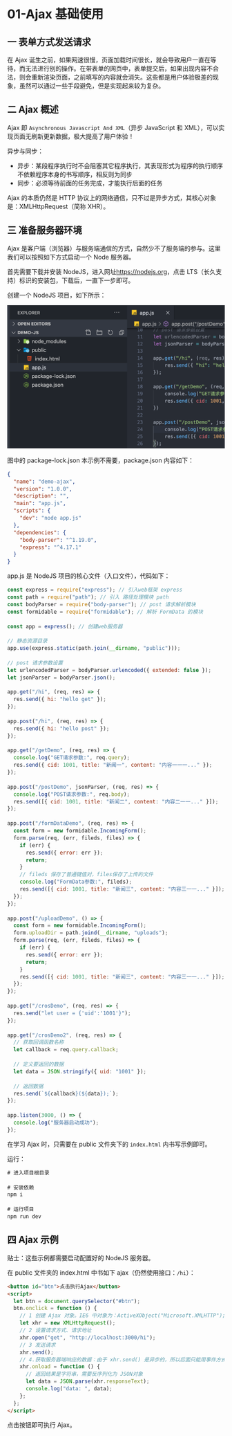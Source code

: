 # 01-Ajax 基础使用

## 一 表单方式发送请求

在 Ajax 诞生之前，如果网速很慢，页面加载时间很长，就会导致用户一直在等待，而无法进行别的操作。在带表单的网页中，表单提交后，如果出现内容不合法，则会重新渲染页面，之前填写的内容就会消失。这些都是用户体验极差的现象，虽然可以通过一些手段避免，但是实现起来较为复杂。

## 二 Ajax 概述

Ajax 即 `Asynchronous Javascript And XML`（异步 JavaScript 和 XML），可以实现页面无刷新更新数据，极大提高了用户体验！

异步与同步：

- 异步：某段程序执行时不会阻塞其它程序执行，其表现形式为程序的执行顺序不依赖程序本身的书写顺序，相反则为同步
- 同步：必须等待前面的任务完成，才能执行后面的任务

Ajax 的本质仍然是 HTTP 协议上的网络通信，只不过是异步方式，其核心对象是：XMLHttpRequest（简称 XHR）。

## 三 准备服务器环境

Ajax 是客户端（浏览器）与服务端通信的方式，自然少不了服务端的参与。这里我们可以按照如下方式启动一个 Node 服务器。

首先需要下载并安装 NodeJS，进入网址<https://nodejs.org>，点击 LTS（长久支持）标识的安装包，下载后，一直下一步即可。

创建一个 NodeJS 项目，如下所示：

![node项目](../../images/net/ajax-01.png)

图中的 package-lock.json 本示例不需要，package.json 内容如下：

```json
{
  "name": "demo-ajax",
  "version": "1.0.0",
  "description": "",
  "main": "app.js",
  "scripts": {
    "dev": "node app.js"
  },
  "dependencies": {
    "body-parser": "^1.19.0",
    "express": "^4.17.1"
  }
}
```

app.js 是 NodeJS 项目的核心文件（入口文件），代码如下：

```js
const express = require("express"); // 引入web框架 express
const path = require("path"); // 引入 路径处理模块 path
const bodyParser = require("body-parser"); // post 请求解析模块
const formidable = require("formidable"); // 解析 FormData 的模块

const app = express(); // 创建web服务器

// 静态资源目录
app.use(express.static(path.join(__dirname, "public")));

// post 请求参数设置
let urlencodedParser = bodyParser.urlencoded({ extended: false });
let jsonParser = bodyParser.json();

app.get("/hi", (req, res) => {
  res.send({ hi: "hello get" });
});

app.post("/hi", (req, res) => {
  res.send({ hi: "hello post" });
});

app.get("/getDemo", (req, res) => {
  console.log("GET请求参数:", req.query);
  res.send({ cid: 1001, title: "新闻一", content: "内容一一一..." });
});

app.post("/postDemo", jsonParser, (req, res) => {
  console.log("POST请求参数:", req.body);
  res.send([{ cid: 1001, title: "新闻二", content: "内容二一一..." }]);
});

app.post("/formDataDemo", (req, res) => {
  const form = new formidable.IncomingForm();
  form.parse(req, (err, fileds, files) => {
    if (err) {
      res.send({ error: err });
      return;
    }
    // fileds 保存了普通键值对，files保存了上传的文件
    console.log("FormData参数:", fileds);
    res.send([{ cid: 1001, title: "新闻三", content: "内容三一一..." }]);
  });
});

app.post("/uploadDemo", () => {
  const form = new formidable.IncomingForm();
  form.uploadDir = path.joind(__dirname, "uploads");
  form.parse(req, (err, fileds, files) => {
    if (err) {
      res.send({ error: err });
      return;
    }
    res.send([{ cid: 1001, title: "新闻三", content: "内容三一一..." }]);
  });
});

app.get("/crosDemo", (req, res) => {
  res.send("let user = {'uid':'1001'}");
});

app.get("/crosDemo2", (req, res) => {
  // 获取回调函数名称
  let callback = req.query.callback;

  // 定义要返回的数据
  let data = JSON.stringify({ uid: "1001" });

  // 返回数据
  res.send(`${callback}(${data});`);
});

app.listen(3000, () => {
  console.log("服务器启动成功");
});
```

在学习 Ajax 时，只需要在 public 文件夹下的 `index.html` 内书写示例即可。

运行：

```txt
# 进入项目根目录

# 安装依赖
npm i

# 运行项目
npm run dev
```

## 四 Ajax 示例

贴士：这些示例都需要启动配置好的 NodeJS 服务器。

在 public 文件夹的 index.html 中书如下 ajax（仍然使用接口：`/hi`）：

```html
<button id="btn">点击执行Ajax</button>
<script>
  let btn = document.querySelector("#btn");
  btn.onclick = function () {
    // 1 创建 Ajax 对象。IE6 中对象为：ActiveXObject("Microsoft.XMLHTTP");
    let xhr = new XMLHttpRequest();
    // 2 设置请求方式、请求地址
    xhr.open("get", "http://localhost:3000/hi");
    // 3 发送请求
    xhr.send();
    // 4.获取服务器端响应的数据：由于 xhr.send() 是异步的，所以后面只能用事件方式监听
    xhr.onload = function () {
      // 返回结果是字符串，需要反序列化为 JSON对象
      let data = JSON.parse(xhr.responseText);
      console.log("data: ", data);
    };
  };
</script>
```

点击按钮即可执行 Ajax。
